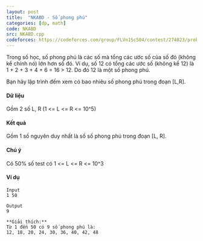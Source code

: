 ```yaml
---
layout: post
title:  "NKABD - Số phong phú"
categories: [dp, math]
code: NKABD
src: NKABD.cpp
codeforces: https://codeforces.com/group/FLVn1Sc504/contest/274823/problem/K
---
```




  


Trong số học, số phong phú là các số mà tổng các ước số của số đó (không kể chính nó) lớn hơn số đó. Ví dụ, số 12 có tổng các ước số (không kể 12) là 1 + 2 + 3 + 4 + 6 = 16 > 12. Do đó 12 là một số phong phú.

Bạn hãy lập trình đếm xem có bao nhiêu số phong phú trong đoạn \[L,R\].

#### Dữ liệu

Gồm 2 số L, R (1 <= L <= R <= 10^5)

#### Kết quả

Gồm 1 số nguyên duy nhất là số số phong phú trong đoạn \[L, R\].

#### Chú ý

Có 50% số test có 1 <= L <= R <= 10^3

#### Ví dụ

```
Input
1 50

Output
9

**Giải thích:**
Từ 1 đến 50 có 9 số phong phú là: 
12, 18, 20, 24, 30, 36, 40, 42, 48

```

<!--more-->

